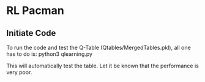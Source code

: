 # RL Pacman


## Initiate Code

To run the code and test the Q-Table (Qtables/MergedTables.pkl), all one has to do is:
python3 qlearning.py

This will automatically test the table. Let it be known that the performance is very poor.